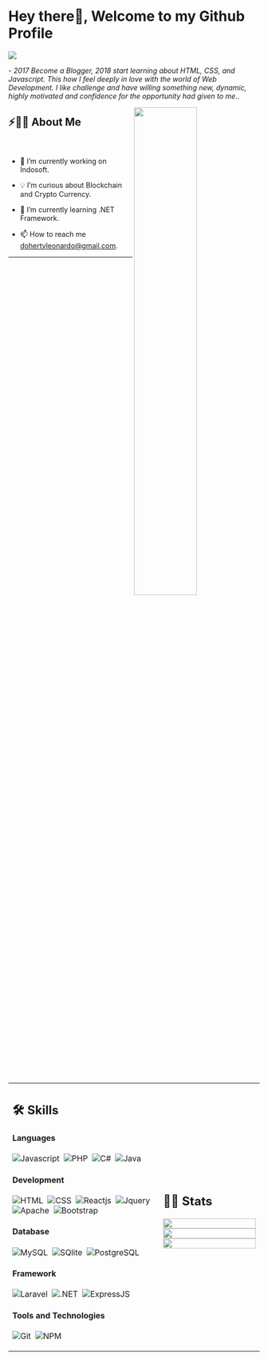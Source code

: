 # Hey there👋, Welcome to my Github Profile

<img src="https://readme-typing-svg.herokuapp.com?font=Architects+Daughter&color=FFFFFF&size=25&center=false&lines=hey!+Leonardo's here;Full+stack+web+developer...;Code+Enthusiast...;Freelance+ready..."/>
 
 <p>- <i>2017 Become a Blogger, 2018 start learning about HTML, CSS, and Javascript. This how I feel deeply in love with the world of Web Development. I like challenge and have willing something new, dynamic, highly motivated and confidence for the opportunity had given to me..</i></p>


<img src="https://user-images.githubusercontent.com/89788120/167628634-549d2bdd-609e-4275-85af-1e1974da64ca.gif" width="50%" align="right" />

## ⚡🙋‍♂️ About Me

</br>

- 🔧 I’m currently working on Indosoft.

- 💡 I’m curious about Blockchain and Crypto Currency.
- 📖 I’m currently learning .NET Framework.
- 📫 How to reach me dohertyleonardo@gmail.com.

<hr>

</br>


<table width="100%" >

 <tr>
    <td width="60%">
     
## 🛠️ Skills

#### Languages

![Javascript](https://img.shields.io/badge/JavaScript-F7DF1E?style=flat&logo=javascript&logoColor=black)&nbsp;
![PHP](https://img.shields.io/badge/PHP-%23150458.svg?style=flat&logo=php&logoColor=orange)&nbsp;
![C#](https://img.shields.io/badge/csharp-%23150458.svg?style=flat&logo=csharp&logoColor=yellow)&nbsp;
![Java](https://img.shields.io/badge/Java-276DC3?style=flat&logo=Java&logoColor=blue&color=0B2C4A)&nbsp;


#### Development
![HTML](https://img.shields.io/badge/Html-092E20?style=flat&logo=html&logoColor=white)&nbsp;
![CSS](https://img.shields.io/badge/css-000000?style=flat&logo=css&logoColor=white)&nbsp;
![Reactjs](https://img.shields.io/badge/React-20232A?style=flat&logo=react&logoColor=61DAFB)&nbsp;
![Jquery](https://img.shields.io/badge/jQuery-0769AD?style=flat&logo=jquery&logoColor=white)&nbsp;
![Apache](https://img.shields.io/badge/Apache-D22128?style=flat&logo=Apache&logoColor=white)&nbsp;
![Bootstrap](https://img.shields.io/badge/Bootstrap-D22128?style=flat&logo=bootstrap&logoColor=white)&nbsp;

#### Database

![MySQL](https://img.shields.io/badge/MySQL-00000F?style=flat&logo=mysql&logoColor=white)&nbsp;
![SQlite](https://img.shields.io/badge/-SQlite-05122A?style=flat&logo=sqlite&logoColor=A8B9CC)&nbsp;
![PostgreSQL](https://img.shields.io/badge/PostgreSQL-316192?style=flat&logo=postgresql&logoColor=green)

#### Framework

![Laravel](https://img.shields.io/badge/Laravel-00000F?style=flat&logo=laravel&logoColor=white)&nbsp;
![.NET](https://img.shields.io/badge/dotnet-05122A?style=flat&logo=dotnet&logoColor=A8B9CC)&nbsp;
![ExpressJS](https://img.shields.io/badge/expressjs-316192?style=flat&logo=expressjs&logoColor=green)

#### Tools and Technologies

![Git](https://img.shields.io/badge/-Git-05122A?style=flat&logo=git)&nbsp;
![NPM](https://img.shields.io/badge/npm-CB3837?style=flat&logo=npm&logoColor=white)&nbsp;
     
</td>
    <td>
  
## 📄📜 Stats


<p align="center">
  <img width="100%" src="https://github-readme-stats.vercel.app/api?username=eLDoherty&theme=algolia&show_icons=true&bg_color=transparent&title_color=navy&text_color=black" />
 </br>
  <img width="100%" src="https://github-readme-streak-stats.herokuapp.com/?user=eLDoherty"/>
 </br>
  <img width="100%" src="https://github-readme-stats.vercel.app/api/top-langs/?username=eLDoherty&exclude_repo=Portfolio,HomePal&langs_count=7&layout=compact&bg_color=transparent" />
</p>
     
  </td>
 </tr>
</table>

</br>


<!--
<a href="https://hits.seeyoufarm.com"><img src="https://hits.seeyoufarm.com/api/count/incr/badge.svg?url=https%3A%2F%2Fgithub.com%2Fkaustav202%2Fhit-counter&count_bg=%236DAC3D&title_bg=%23555555&icon=grafana.svg&icon_color=%23E7E7E7&title=hits&edge_flat=false"/></a>  -->

